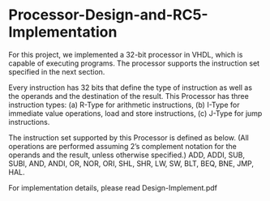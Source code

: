 # Processor-Design-and-RC5-Implementation
For this project, we implemented a 32-bit processor in VHDL, which is capable of executing programs. 
The processor supports the instruction set specified in the next section.

Every instruction has 32 bits that define the type of instruction as well as the operands and the destination of the result. This Processor has three instruction types: 
(a) R-Type for arithmetic instructions, 
(b) I-Type for immediate value operations, load and store instructions, 
(c) J-Type for jump instructions.

The instruction set supported by this Processor is defined as below.
(All operations are performed assuming 2’s complement notation for the operands and the result, unless otherwise specified.) 
ADD, ADDI, SUB, SUBI, AND, ANDI, OR, NOR, ORI, SHL, SHR, LW, SW, BLT, BEQ, BNE, JMP, HAL.

For implementation details, please read Design-Implement.pdf
